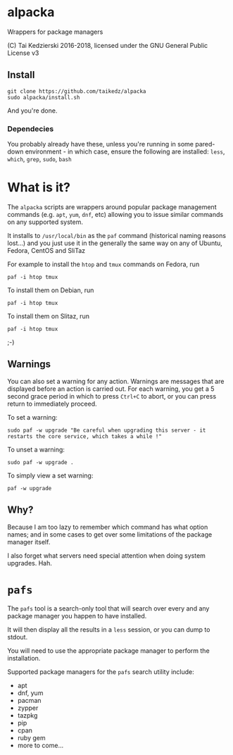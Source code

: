 # alpacka

Wrappers for package managers

(C) Tai Kedzierski 2016-2018, licensed under the GNU General Public License v3

## Install

	git clone https://github.com/taikedz/alpacka
	sudo alpacka/install.sh

And you're done.

### Dependecies

You probably already have these, unless you're running in some pared-down environment - in which case, ensure the following are installed: `less`, `which`, `grep`, `sudo`, `bash`

# What is it?

The `alpacka` scripts are wrappers around popular package management commands (e.g. `apt`, `yum`, `dnf`, etc) allowing you to issue similar commands on any supported system.

It installs to `/usr/local/bin` as the `paf` command (historical naming reasons lost...) and you just use it in the generally the same way on any of Ubuntu, Fedora, CentOS and SliTaz

For example to install the `htop` and `tmux` commands on Fedora, run

	paf -i htop tmux

To install them on Debian, run

	paf -i htop tmux

To install them on Slitaz, run

	paf -i htop tmux

;-)

## Warnings

You can also set a warning for any action. Warnings are messages that are displayed before an action is carried out. For each warning, you get a 5 second grace period in which to press `Ctrl+C` to abort, or you can press return to immediately proceed.

To set a warning:
    
    sudo paf -w upgrade "Be careful when upgrading this server - it restarts the core service, which takes a while !"

To unset a warning:

    sudo paf -w upgrade .

To simply view a set warning:

    paf -w upgrade

## Why?

Because I am too lazy to remember which command has what option names; and in some cases to get over some limitations of the package manager itself.

I also forget what servers need special attention when doing system upgrades. Hah.

# `pafs`

The `pafs` tool is a search-only tool that will search over every and any package manager you happen to have installed.

It will then display all the results in a `less` session, or you can dump to stdout.

You will need to use the appropriate package manager to perform the installation.

Supported package managers for the `pafs` search utility include:

* apt
* dnf, yum
* pacman
* zypper
* tazpkg
* pip
* cpan
* ruby gem
* more to come...
